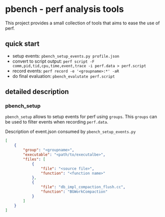 # pbench - perf analysis tools
This project provides a small collection of
tools that aims to ease the use of perf.

## quick start
- setup events: `pbench_setup_events.py profile.json`
- convert to script output: `perf script -F comm,pid,tid,cpu,time,event,trace -i perf.data > perf.script`
- record events: `perf record -e '<groupname>:*' -aR`
- do final evaluation: `pbench_evalutate perf.script`

## detailed description

### pbench_setup
`pbench_setup` allows to setup events for perf using `groups`.
This `groups` can be used to filter events when recording `perf.data`.

Description of event.json consumed by `pbench_setup_events.py`
```json
[
    {
        "group": "<groupname>",
        "executable": "<path/to/executalbe>",
        "files": [
            {
                "file": "<source file>",
                "function": "<function name>"
            },
            {
                "file": "db_impl_compaction_flush.cc",
                "function": "BGWorkCompaction"
            }
        ]
    }
]
```
